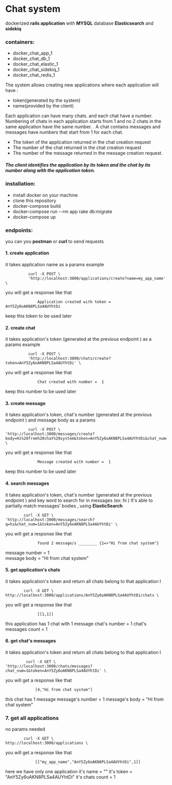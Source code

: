 # Chat system
dockerized __rails application__ with __MYSQL__ database  __Elasticsearch__  and __sidekiq__ 
 ### containers:
   * docker_chat_app_1
  * docker_chat_db_1
  * docker_chat_elastic_1
  * docker_chat_sidekiq_1
*  docker_chat_redis_1

The system allows creating new applications where each application will have :
   * token(generated by the system) 
   * name(provided by the client)


Each application can have many chats. and each chat  have a number. 
Numbering of chats in each application starts from 1 and no 2 chats in the same application  have the same number. 
. A chat contains messages and messages have numbers that start from 1 for each chat. 

   * The token of the application returned in the chat creation request
   * The number of the chat returned in the chat creation request
   * The number of the message returned in the message creation request.
 ##### The client identifies the application by its token and the chat by its number along with the application token.



### installation:
 * install docker on your machine
 * clone this repository
 * docker-compose build
* docker-compose run --rm app rake db:migrate
 * docker-compose up 
 
### endpoints:
you can you __postman__ or __curl__ to send requests 

#### 1. create application 
it takes application name as a params
example 

			  curl -X POST \
			  'http://localhost:3000/applications/create?name=my_app_name' \
			 
 you will get a response like that 
 
                  Application created with token = AnY5Zy6oAKN8PLSa4AUYhtDi
  keep this token to be used later 

#### 2. create chat 
it takes application's token (generated at the previous endpoint ) as a params
example 

			  curl -X POST \
              'http://localhost:3000/chats/create?token=AnY5Zy6oAKN8PLSa4AUYhtDi' \
			 
 you will get a response like that 
 
                  Chat created with number =  1
  keep this number to be used later 


#### 3. create message 
it takes application's token, chat's number (generated at the previous endpoint ) and message body as a params

			  curl -X POST \
    'http://localhost:3000/messages/create?body=Hi%20from%20chat%20system&token=AnY5Zy6oAKN8PLSa4AUYhtDi&chat_num=1' \
			 
 you will get a response like that 
 
                  Message created with number =  1
  keep this number to be used later 


#### 4. search messages
it takes application's token, chat's number (generated at the previous endpoint ) and key word to search for in messages (ex: hi )
It's able to partially match messages’ bodies , using  __ElasticSearch__


			curl -X GET \
    'http://localhost:3000/messages/search?q=hi&chat_num=1&token=AnY5Zy6oAKN8PLSa4AUYhtDi' \
  		 
 you will get a response like that 
 
                  found 2 message/s ________ {1=>"Hi from chat system"}
 message number = 1  
 message body = "Hi from chat system"  


#### 5. get application's chats
it takes application's token and return all chats belong to that application I

			curl -X GET \
    http://localhost:3000/applications/AnY5Zy6oAKN8PLSa4AUYhtDi/chats \
  		 
 you will get a response like that 
 
                  [[1,1]]
 this application has 1 chat  with 1 message
 chat's number = 1 
 chat's messages count = 1

#### 6. get chat's messages
it takes application's token and return all chats belong to that application I

			 curl -X GET \
    'http://localhost:3000/chats/messages?chat_num=1&token=AnY5Zy6oAKN8PLSa4AUYhtDi' \
  		 
 you will get a response like that 
 
                 [4,"Hi from chat system"]
 this chat has 1 message 
message's number = 1 
 message's body = "Hi from chat system"


### 7. get all applications
no params needed

			curl -X GET \
    http://localhost:3000/applications \
  		 
 you will get a response like that 
 
                 [["my_app_name","AnY5Zy6oAKN8PLSa4AUYhtDi",1]]
here we have only one application 
it's name = "" 
it's token = "AnY5Zy6oAKN8PLSa4AUYhtDi" 
it's chats count = 1 

